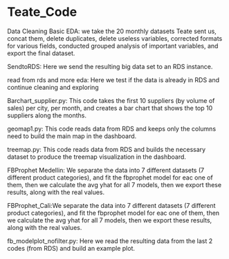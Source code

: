 # Teate_Code

Data Cleaning Basic EDA: we take the 20 monthly datasets Teate sent us, concat them, delete duplicates, delete useless variables, 
corrected formats for various fields, conducted grouped analysis of important variables, and export the final dataset.

SendtoRDS: Here we send the resulting big data set to an RDS instance. 

read from rds and more eda: Here we test if the data is already in RDS and continue cleaning and exploring

Barchart_supplier.py: This code takes the first 10 suppliers (by volume of sales) per city, per month, and creates a bar chart that shows the top 10 suppliers
along the months. 

geomap1.py: This code reads data from RDS and keeps only the columns need to build the main map in the dashboard. 

treemap.py: This code reads data from RDS and builds the necessary dataset to produce the treemap visualization in the dashboard. 

FBProphet Medellin: We separate the data into 7 different datasets (7 different product categories), and fit the fbprophet model for eac one of them, 
then we calculate the avg yhat for all 7 models, then we export these results, along with the real values. 

FBProphet_Cali:We separate the data into 7 different datasets (7 different product categories), and fit the fbprophet model for eac one of them, 
then we calculate the avg yhat for all 7 models, then we export these results, along with the real values.

fb_modelplot_nofilter.py: Here we read the resulting data from the last 2 codes (from RDS) and build an example plot.
